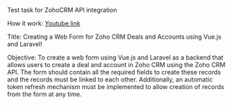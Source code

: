 Test task for ZohoCRM API integration

How it work: [Youtube link](https://youtu.be/4W6ZKL4NpaA)

Title: Creating a Web Form for Zoho CRM Deals and Accounts using Vue.js and Laravel!

Objective: To create a web form using Vue.js and Laravel as a backend that allows users to create a deal and account in Zoho CRM using the Zoho CRM API. The form should contain all the required fields to create these records and the records must be linked to each other. Additionally, an automatic token refresh mechanism must be implemented to allow creation of records from the form at any time.
